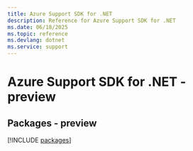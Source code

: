```yaml
---
title: Azure Support SDK for .NET
description: Reference for Azure Support SDK for .NET
ms.date: 06/18/2025
ms.topic: reference
ms.devlang: dotnet
ms.service: support
---
```

# Azure Support SDK for .NET - preview
## Packages - preview
[!INCLUDE [packages](support-index.md)]